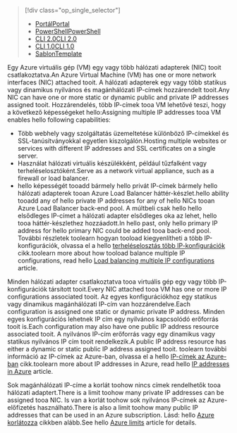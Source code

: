 > [!div class="op_single_selector"]
> * [<span data-ttu-id="e3919-101">Portál</span><span class="sxs-lookup"><span data-stu-id="e3919-101">Portal</span></span>](../articles/virtual-network/virtual-network-multiple-ip-addresses-portal.md)
> * [<span data-ttu-id="e3919-102">PowerShell</span><span class="sxs-lookup"><span data-stu-id="e3919-102">PowerShell</span></span>](../articles/virtual-network/virtual-network-multiple-ip-addresses-powershell.md)
> * [<span data-ttu-id="e3919-103">CLI 2.0</span><span class="sxs-lookup"><span data-stu-id="e3919-103">CLI 2.0</span></span>](../articles/virtual-network/virtual-network-multiple-ip-addresses-cli.md)
> * [<span data-ttu-id="e3919-104">CLI 1.0</span><span class="sxs-lookup"><span data-stu-id="e3919-104">CLI 1.0</span></span>](../articles/virtual-network/virtual-network-multiple-ip-addresses-cli-nodejs.md)
> * [<span data-ttu-id="e3919-105">Sablon</span><span class="sxs-lookup"><span data-stu-id="e3919-105">Template</span></span>](../articles/virtual-network/virtual-network-multiple-ip-addresses-template.md)
>

<span data-ttu-id="e3919-106">Egy Azure virtuális gép (VM) egy vagy több hálózati adapterek (NIC) tooit csatlakoztatva.</span><span class="sxs-lookup"><span data-stu-id="e3919-106">An Azure Virtual Machine (VM) has one or more network interfaces (NIC) attached tooit.</span></span> <span data-ttu-id="e3919-107">A hálózati adapterek egy vagy több statikus vagy dinamikus nyilvános és magánhálózati IP-címek hozzárendelt tooit.</span><span class="sxs-lookup"><span data-stu-id="e3919-107">Any NIC can have one or more static or dynamic public and private IP addresses assigned tooit.</span></span> <span data-ttu-id="e3919-108">Hozzárendelés, több IP-címek tooa VM lehetővé teszi, hogy a következő képességeket hello:</span><span class="sxs-lookup"><span data-stu-id="e3919-108">Assigning multiple IP addresses tooa VM enables hello following capabilities:</span></span>

* <span data-ttu-id="e3919-109">Több webhely vagy szolgáltatás üzemeltetése különböző IP-címekkel és SSL-tanúsítványokkal egyetlen kiszolgálón.</span><span class="sxs-lookup"><span data-stu-id="e3919-109">Hosting multiple websites or services with different IP addresses and SSL certificates on a single server.</span></span>
* <span data-ttu-id="e3919-110">Használat hálózati virtuális készülékként, például tűzfalként vagy terheléselosztóként.</span><span class="sxs-lookup"><span data-stu-id="e3919-110">Serve as a network virtual appliance, such as a firewall or load balancer.</span></span>
* <span data-ttu-id="e3919-111">hello képességét tooadd bármely hello privát IP-címek bármely hello hálózati adapterek tooan Azure Load Balancer háttér-készlet.</span><span class="sxs-lookup"><span data-stu-id="e3919-111">hello ability tooadd any of hello private IP addresses for any of hello NICs tooan Azure Load Balancer back-end pool.</span></span> <span data-ttu-id="e3919-112">A múltbeli csak hello hello elsődleges IP-címet a hálózati adapter elsődleges oka az lehet, hello tooa háttér-készlethez hozzáadott.</span><span class="sxs-lookup"><span data-stu-id="e3919-112">In hello past, only hello primary IP address for hello primary NIC could be added tooa back-end pool.</span></span> <span data-ttu-id="e3919-113">További részletek toolearn hogyan tooload kiegyenlítheti a több IP-konfigurációk, olvassa el a hello [terheléselosztás több IP-konfigurációk](../articles/load-balancer/load-balancer-multiple-ip.md?toc=%2fazure%2fvirtual-network%2ftoc.json) cikk.</span><span class="sxs-lookup"><span data-stu-id="e3919-113">toolearn more about how tooload balance multiple IP configurations, read hello [Load balancing multiple IP configurations](../articles/load-balancer/load-balancer-multiple-ip.md?toc=%2fazure%2fvirtual-network%2ftoc.json) article.</span></span>

<span data-ttu-id="e3919-114">Minden hálózati adapter csatlakoztatva tooa virtuális gép egy vagy több IP-konfigurációk társított tooit.</span><span class="sxs-lookup"><span data-stu-id="e3919-114">Every NIC attached tooa VM has one or more IP configurations associated tooit.</span></span> <span data-ttu-id="e3919-115">Az egyes konfigurációkhoz egy statikus vagy dinamikus magánhálózati IP-cím van hozzárendelve.</span><span class="sxs-lookup"><span data-stu-id="e3919-115">Each configuration is assigned one static or dynamic private IP address.</span></span> <span data-ttu-id="e3919-116">Minden egyes konfigurációs lehetnek IP cím egy nyilvános kapcsolódó erőforrás tooit is.</span><span class="sxs-lookup"><span data-stu-id="e3919-116">Each configuration may also have one public IP address resource associated tooit.</span></span> <span data-ttu-id="e3919-117">A nyilvános IP-cím erőforrás vagy egy dinamikus vagy statikus nyilvános IP cím tooit rendelkezik.</span><span class="sxs-lookup"><span data-stu-id="e3919-117">A public IP address resource has either a dynamic or static public IP address assigned tooit.</span></span> <span data-ttu-id="e3919-118">toolearn további információ az IP-címek az Azure-ban, olvassa el a hello [IP-címek az Azure-ban](../articles/virtual-network/virtual-network-ip-addresses-overview-arm.md) cikk.</span><span class="sxs-lookup"><span data-stu-id="e3919-118">toolearn more about IP addresses in Azure, read hello [IP addresses in Azure](../articles/virtual-network/virtual-network-ip-addresses-overview-arm.md) article.</span></span> 

<span data-ttu-id="e3919-119">Sok magánhálózati IP-címe a korlát toohow nincs címek rendelhetők tooa hálózati adaptert.</span><span class="sxs-lookup"><span data-stu-id="e3919-119">There is a limit toohow many private IP addresses can be assigned tooa NIC.</span></span> <span data-ttu-id="e3919-120">Is van a korlát toohow sok nyilvános IP-címek az Azure-előfizetés használható.</span><span class="sxs-lookup"><span data-stu-id="e3919-120">There is also a limit toohow many public IP addresses that can be used in an Azure subscription.</span></span> <span data-ttu-id="e3919-121">Lásd: hello [Azure korlátozza](../articles/azure-subscription-service-limits.md?toc=%2fazure%2fvirtual-network%2ftoc.json#azure-resource-manager-virtual-networking-limits) cikkben alább.</span><span class="sxs-lookup"><span data-stu-id="e3919-121">See hello [Azure limits](../articles/azure-subscription-service-limits.md?toc=%2fazure%2fvirtual-network%2ftoc.json#azure-resource-manager-virtual-networking-limits) article for details.</span></span>
